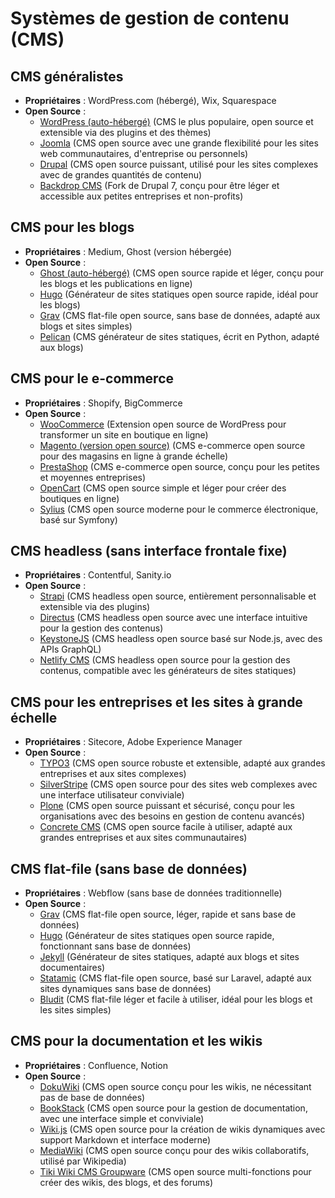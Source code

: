 # Systèmes de gestion de contenu (CMS)

## CMS généralistes
- **Propriétaires** : WordPress.com (hébergé), Wix, Squarespace
- **Open Source** :
  - [WordPress (auto-hébergé)](https://wordpress.org/) (CMS le plus populaire, open source et extensible via des plugins et des thèmes)
  - [Joomla](https://www.joomla.org/) (CMS open source avec une grande flexibilité pour les sites web communautaires, d'entreprise ou personnels)
  - [Drupal](https://www.drupal.org/) (CMS open source puissant, utilisé pour les sites complexes avec de grandes quantités de contenu)
  - [Backdrop CMS](https://backdropcms.org/) (Fork de Drupal 7, conçu pour être léger et accessible aux petites entreprises et non-profits)

## CMS pour les blogs
- **Propriétaires** : Medium, Ghost (version hébergée)
- **Open Source** :
  - [Ghost (auto-hébergé)](https://ghost.org/) (CMS open source rapide et léger, conçu pour les blogs et les publications en ligne)
  - [Hugo](https://gohugo.io/) (Générateur de sites statiques open source rapide, idéal pour les blogs)
  - [Grav](https://getgrav.org/) (CMS flat-file open source, sans base de données, adapté aux blogs et sites simples)
  - [Pelican](https://blog.getpelican.com/) (CMS générateur de sites statiques, écrit en Python, adapté aux blogs)

## CMS pour le e-commerce
- **Propriétaires** : Shopify, BigCommerce
- **Open Source** :
  - [WooCommerce](https://woocommerce.com/) (Extension open source de WordPress pour transformer un site en boutique en ligne)
  - [Magento (version open source)](https://magento.com/) (CMS e-commerce open source pour des magasins en ligne à grande échelle)
  - [PrestaShop](https://www.prestashop.com/) (CMS e-commerce open source, conçu pour les petites et moyennes entreprises)
  - [OpenCart](https://www.opencart.com/) (CMS open source simple et léger pour créer des boutiques en ligne)
  - [Sylius](https://sylius.com/) (CMS open source moderne pour le commerce électronique, basé sur Symfony)

## CMS headless (sans interface frontale fixe)
- **Propriétaires** : Contentful, Sanity.io
- **Open Source** :
  - [Strapi](https://strapi.io/) (CMS headless open source, entièrement personnalisable et extensible via des plugins)
  - [Directus](https://directus.io/) (CMS headless open source avec une interface intuitive pour la gestion des contenus)
  - [KeystoneJS](https://keystonejs.com/) (CMS headless open source basé sur Node.js, avec des APIs GraphQL)
  - [Netlify CMS](https://www.netlifycms.org/) (CMS headless open source pour la gestion des contenus, compatible avec les générateurs de sites statiques)

## CMS pour les entreprises et les sites à grande échelle
- **Propriétaires** : Sitecore, Adobe Experience Manager
- **Open Source** :
  - [TYPO3](https://typo3.org/) (CMS open source robuste et extensible, adapté aux grandes entreprises et aux sites complexes)
  - [SilverStripe](https://www.silverstripe.org/) (CMS open source pour des sites web complexes avec une interface utilisateur conviviale)
  - [Plone](https://plone.org/) (CMS open source puissant et sécurisé, conçu pour les organisations avec des besoins en gestion de contenu avancés)
  - [Concrete CMS](https://www.concretecms.com/) (CMS open source facile à utiliser, adapté aux grandes entreprises et aux sites communautaires)

## CMS flat-file (sans base de données)
- **Propriétaires** : Webflow (sans base de données traditionnelle)
- **Open Source** :
  - [Grav](https://getgrav.org/) (CMS flat-file open source, léger, rapide et sans base de données)
  - [Hugo](https://gohugo.io/) (Générateur de sites statiques open source rapide, fonctionnant sans base de données)
  - [Jekyll](https://jekyllrb.com/) (Générateur de sites statiques, adapté aux blogs et sites documentaires)
  - [Statamic](https://statamic.com/) (CMS flat-file open source, basé sur Laravel, adapté aux sites dynamiques sans base de données)
  - [Bludit](https://www.bludit.com/) (CMS flat-file léger et facile à utiliser, idéal pour les blogs et les sites simples)

## CMS pour la documentation et les wikis
- **Propriétaires** : Confluence, Notion
- **Open Source** :
  - [DokuWiki](https://www.dokuwiki.org/dokuwiki) (CMS open source conçu pour les wikis, ne nécessitant pas de base de données)
  - [BookStack](https://www.bookstackapp.com/) (CMS open source pour la gestion de documentation, avec une interface simple et conviviale)
  - [Wiki.js](https://wiki.js.org/) (CMS open source pour la création de wikis dynamiques avec support Markdown et interface moderne)
  - [MediaWiki](https://www.mediawiki.org/wiki/MediaWiki) (CMS open source conçu pour des wikis collaboratifs, utilisé par Wikipedia)
  - [Tiki Wiki CMS Groupware](https://tiki.org/) (CMS open source multi-fonctions pour créer des wikis, des blogs, et des forums)

